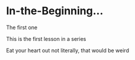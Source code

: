 # In-the-Beginning...
The first one



This is the first lesson in a series

Eat your heart out
not literally, that would be weird
